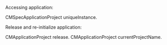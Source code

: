Accessing application:

CMSpecApplicationProject uniqueInstance.

Release and re-initialize application:

CMApplicationProject release.
CMApplicationProject currentProjectName.
